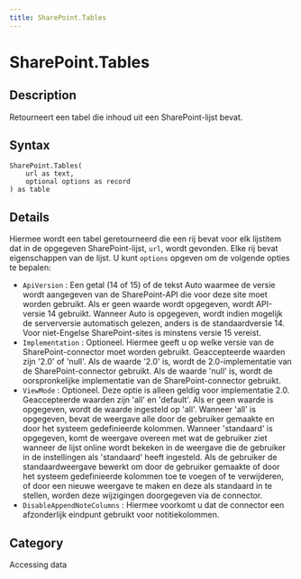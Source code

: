 ```yaml
---
title: SharePoint.Tables
---
```


# SharePoint.Tables


## Description

Retourneert een tabel die inhoud uit een SharePoint-lijst bevat.


## Syntax

```powerquery
SharePoint.Tables(
    url as text,
    optional options as record
) as table
```


## Details

Hiermee wordt een tabel geretourneerd die een rij bevat voor elk lijstitem dat in de opgegeven SharePoint-lijst, <code>url</code>, wordt gevonden. Elke rij bevat eigenschappen van de lijst. U kunt <code>options</code> opgeven om de volgende opties te bepalen:    <ul><li><code>ApiVersion</code> : Een getal (14 of 15) of de tekst Auto waarmee de versie wordt aangegeven van de SharePoint-API die voor deze site moet worden gebruikt. Als er geen waarde wordt opgegeven, wordt API-versie 14 gebruikt. Wanneer Auto is opgegeven, wordt indien mogelijk de serverversie automatisch gelezen, anders is de standaardversie 14. Voor niet-Engelse SharePoint-sites is minstens versie 15 vereist.</li><li><code>Implementation</code> : Optioneel. Hiermee geeft u op welke versie van de SharePoint-connector moet worden gebruikt. Geaccepteerde waarden zijn &#39;2.0&#39; of &#39;null&#39;. Als de waarde &#39;2.0&#39; is, wordt de 2.0-implementatie van de SharePoint-connector gebruikt. Als de waarde &#39;null&#39; is, wordt de oorspronkelijke implementatie van de SharePoint-connector gebruikt.</li><li><code>ViewMode</code> : Optioneel. Deze optie is alleen geldig voor implementatie 2.0. Geaccepteerde waarden zijn &#39;all&#39; en &#39;default&#39;. Als er geen waarde is opgegeven, wordt de waarde ingesteld op &#39;all&#39;. Wanneer &#39;all&#39; is opgegeven, bevat de weergave alle door de gebruiker gemaakte en door het systeem gedefinieerde kolommen. Wanneer &#39;standaard&#39; is opgegeven, komt de weergave overeen met wat de gebruiker ziet wanneer de lijst online wordt bekeken in de weergave die de gebruiker in de instellingen als &#39;standaard&#39; heeft ingesteld. Als de gebruiker de standaardweergave bewerkt om door de gebruiker gemaakte of door het systeem gedefinieerde kolommen toe te voegen of te verwijderen, of door een nieuwe weergave te maken en deze als standaard in te stellen, worden deze wijzigingen doorgegeven via de connector.</li><li><code>DisableAppendNoteColumns</code> : Hiermee voorkomt u dat de connector een afzonderlijk eindpunt gebruikt voor notitiekolommen.</li></ul>    



## Category
Accessing data
